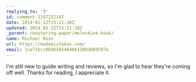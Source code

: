 ```yaml
---
replying_to: '3'
id: comment-1197252147
date: 2014-01-12T15:21:10Z
updated: 2014-01-12T15:21:10Z
_parent: /mastering-paper/moleskine-book/
name: Michael Rose
url: https://mademistakes.com/
email: 1ce71bc10b86565464b612093d89707e
---
```


I'm still new to guide writing and reviews, so I'm glad to hear they're coming
off well. Thanks for reading, I appreciate it.
